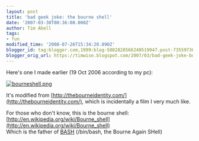 ```yaml
---
layout: post
title: 'bad geek joke: the bourne shell'
date: '2007-03-30T00:36:00.000Z'
author: Tim Abell
tags:
- fun
modified_time: '2008-07-26T15:34:20.890Z'
blogger_id: tag:blogger.com,1999:blog-5082828566240519947.post-7355973608679429060
blogger_orig_url: https://timwise.blogspot.com/2007/03/bad-geek-joke-bourne-shell.html
---
```


Here's one I made earlier (19 Oct 2006 according to my pc):  

<div class="flickr-pic">
<a href="https://www.flickr.com/photos/7463254@N02/439217204/"><img
src="https://live.staticflickr.com/160/439217204_ddcd1306e6.jpg" alt="bourneshell.png"></a>
</div>

It's modified from [http://thebourneidentity.com/](http://thebourneidentity.com/), which is incidentally a film I very much like.  

For those who don't know, this is the bourne shell:  
[http://en.wikipedia.org/wiki/Bourne_shell](http://en.wikipedia.org/wiki/Bourne_shell)  
Which is the father of [BASH](http://www.gnu.org/software/bash/) (/bin/bash, the Bourne Again SHell)
